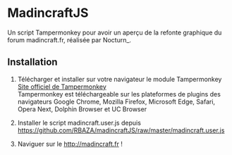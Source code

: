 # MadincraftJS

Un script Tampermonkey pour avoir un aperçu de la refonte graphique du forum madincraft.fr, réalisée par Nocturn_.

## Installation

1. Télécharger et installer sur votre navigateur le module Tampermonkey  
  [Site officiel de Tampermonkey](https://tampermonkey.net/)  
  Tampermonkey est téléchargeable sur les plateformes de plugins des navigateurs Google Chrome, Mozilla Firefox, Microsoft Edge, Safari, Opera Next, Dolphin Browser et UC Browser

2. Installer le script madincraft.user.js depuis https://github.com/RBAZA/madincraftJS/raw/master/madincraft.user.js

3. Naviguer sur le http://madincraft.fr !
